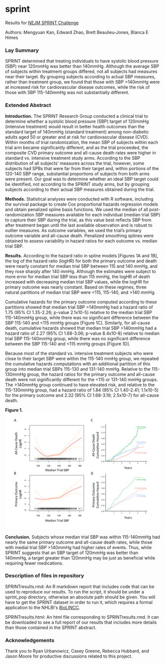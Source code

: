 sprint
======
Results for [NEJM SPRINT Challenge](https://challenge.nejm.org/pages/home)

Authors: Mengyuan Kan, Edward Zhao, Brett Beaulieu-Jones, Blanca E Himes

### Lay Summary
SPRINT determined that treating individuals to have systolic blood pressure (SBP) near 120mmHg was better than 140mmHg. Although the average SBP of subjects within treatment groups differed, not all subjects had measures near their target. By grouping subjects according to actual SBP measures, rather than treatment group, we found that those with SBP >140mmHg were at increased risk for cardiovascular disease outcomes, while the risk of those with SBP 115-140mmHg was not substantially different.


### Extended Abstract
**Introduction.** The SPRINT Research Group conducted a clinical trial to determine whether a systolic blood pressure (SBP) target of 120mmHg (intensive treatment) would result in better health outcomes than the standard target of 140mmHg (standard treatment) among non-diabetic adults aged 50 or greater and at risk for cardiovascular disease (CVD). Within months of trial randomization, the mean SBP of subjects within each trial arm became significantly different, and as the trial proceeded, the composite CVD primary outcome and all-cause death rates were higher in standard vs. intensive treatment study arms. According to the SBP distribution of all subjects’ measures across the trial, however, some subjects had SPBs that were far from their target and, within portions of the 120-140 SBP range, substantial proportions of subjects from both arms were present. Our goal was to determine whether an ideal SBP target could be identified, not according to the SPRINT study arms, but by grouping subjects according to their actual SBP measures obtained during the trial. 

**Methods.** Statistical analyses were conducted with R software, including the survival package to create Cox proportional hazards regression models and obtain penalized spline basis functions. We used the median of all post-randomization SBP measures available for each individual (median trial SBP) to capture their SBP during the trial, as this value best reflects SBP from after treatment began until the last available observation and is robust to outlier measures. As outcome variables, we used the trial’s primary outcome variable and all-cause death. Penalized smoothing splines were obtained to assess variability in hazard ratios for each outcome vs. median trial SBP.

**Results.** According to the hazard ratio in spline models [Figures 1A and 1B], the log of the hazard ratio (logHR) for both the primary outcome and death were nearly constant for median trial SBP between 115 and 140 mmHg, and they rose sharply after 140 mmHg. Although the estimates were subject to more error for median trial SBP less than 115 mmHg, the logHR of death increased with decreasing median trial SBP values, while the logHR for primary outcome was nearly constant. Based on these regimes, three natural partitions of median trial SBP were <115, 115-140, and >140 mmHg. 
 
Cumulative hazards for the primary outcome computed according to these partitions showed that median trial SBP >140mmHg had a hazard ratio of 1.75 (95% CI 1.35-2.26; p-value 2.1x10-5) relative to the median trial SBP 115-140mmHg group, while there was no significant difference between the SBP 115-140 and <115 mmHg groups [Figure 1C]. Similarly, for all-cause death, cumulative hazards showed that median trial SBP >140mmHg had a hazard ratio of 2.27 (95% CI 1.68-3.06; p-value 8.4x10-8) relative to median trial SBP 115-140mmHg group, while there was no significant difference between the SBP 115-140 and <115 mmHg groups [Figure 1D]. 

Because most of the standard vs. intensive treatment subjects who were close to their target SBP were within the 115-140 mmHg group, we repeated the cumulative hazards computations with an additional partition of this group into median trial SBPs 115-130 and 131-140 mmHg. Relative to the 115-130mmHg group, the hazard ratios for the primary outcome and all-cause death were not significantly different for the \<115 or 131-140 mmHg groups. The \>140mmHg group continued to have elevated risk, and relative to the 115-130mmHg group, had a hazard ratio of 1.84 (95% CI 1.40-2.41; 1.1x10-5) for the primary outcome and 2.32 (95% CI 1.68-3.19; 2.5x10-7) for all-cause death.

**Figure 1.**
![](<./figs/Figure.png>)

**Conclusion.** Subjects whose median trial SBP was within 115-140mmHg had nearly the same primary outcome and all-cause death rates, while those with medial trial SBP >140mmHg had higher rates of events. Thus, while SPRINT suggests that an SBP target of 120mmHg was better than 140mmHg, a target greater than 120mmHg may be just as beneficial while requiring fewer medications.

### Description of files in repository 

SPRINTresults.rmd: An R markdown report that includes code that can be used to reproduce our results. To run the script, it should be under a sprint\_pop directory, otherwise an absolute path should be given. You will have to get the SPRINT dataset in order to run it, which requires a formal application to the NHLBI's [BioLINCC](https://biolincc.nhlbi.nih.gov/home/).

SPRINTresults.html: An html file corresponding to SPRINTresults.rmd. It can be downloaded to see a full report of our results that includes more details than those contained in the SPRINT abstract.

### Acknowledgements
Thank you to Ryan Urbanowicz, Casey Greene, Rebecca Hubbard, and Jason Moore for productive discussions related to this project.

